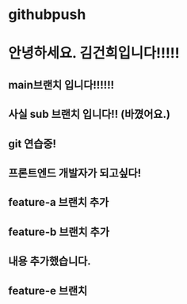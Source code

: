 # githubpush

# 안녕하세요. 김건희입니다!!!!!

## main브랜치 입니다!!!!!!

## 사실 sub 브랜치 입니다!! (바꼈어요.)

## git 연습중!

## 프론트엔드 개발자가 되고싶다!

## feature-a 브랜치 추가

## feature-b 브랜치 추가

## 내용 추가했습니다.

## feature-e 브랜치

